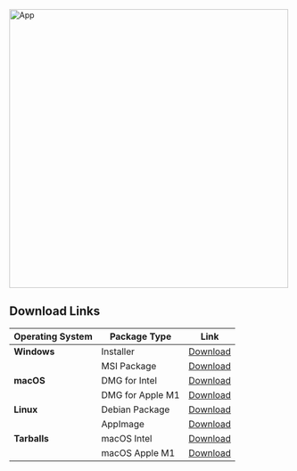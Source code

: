 <img src="https://github.com/altunenes/gevende/assets/54986652/700ee080-c6d5-416c-8420-6f454867f84d" alt="App" width="500"/>


## Download Links

| Operating System | Package Type      | Link                                                                                           |
|------------------|-------------------|------------------------------------------------------------------------------------------------|
| **Windows**      | Installer         | [Download](https://github.com/altunenes/gevende/releases/download/app-v1.0.0/gevende_0.0.0_x64-setup.exe) |
|                  | MSI Package       | [Download](https://github.com/altunenes/gevende/releases/download/app-v1.0.0/gevende_0.0.0_x64_en-US.msi)  |
| **macOS**        | DMG for Intel     | [Download](https://github.com/altunenes/gevende/releases/download/app-v1.0.0/gevende_0.0.0_x64.dmg)        |
|                  | DMG for Apple M1  | [Download](https://github.com/altunenes/gevende/releases/download/app-v1.0.0/gevende_0.0.0_aarch64.dmg)    |
| **Linux**        | Debian Package    | [Download](https://github.com/altunenes/gevende/releases/download/app-v1.0.0/gevende_0.0.0_amd64.deb)      |
|                  | AppImage          | [Download](https://github.com/altunenes/gevende/releases/download/app-v1.0.0/gevende_0.0.0_amd64.AppImage) |
| **Tarballs**     | macOS Intel       | [Download](https://github.com/altunenes/gevende/releases/download/app-v1.0.0/gevende_x64.app.tar.gz)       |
|                  | macOS Apple M1    | [Download](https://github.com/altunenes/gevende/releases/download/app-v1.0.0/gevende_aarch64.app.tar.gz)   |
